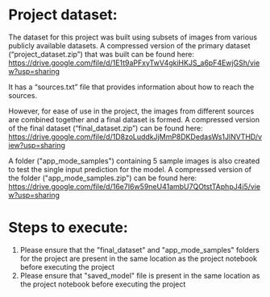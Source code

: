 # Project dataset:
The dataset for this project was built using subsets of images from various publicly available datasets. A compressed version of the primary dataset (“project_dataset.zip”) that was built can be found here: https://drive.google.com/file/d/1E1t9aPFxyTwV4gkiHKJS_a6pF4EwjGSh/view?usp=sharing

It has a “sources.txt” file that provides information about how to reach the sources.

However, for ease of use in the project, the images from different sources are combined together and a final dataset is formed. A compressed version of the final dataset (“final_dataset.zip”) can be found here: https://drive.google.com/file/d/1D8zoLuddkJjMmP8DKDedasWs1JlNVTHD/view?usp=sharing

A folder ("app_mode_samples") containing 5 sample images is also created to test the single input prediction for the model. A compressed version of the folder ("app_mode_samples.zip") can be found here: https://drive.google.com/file/d/16e7I6w59neU41ambU7QOtstTAphpJ4i5/view?usp=sharing

# Steps to execute:
1. Please ensure that the "final_dataset" and "app_mode_samples" folders for the project are present in the same location as the project notebook before executing the project
2. Please ensure that "saved_model" file is present in the same location as the project notebook before executing the project

